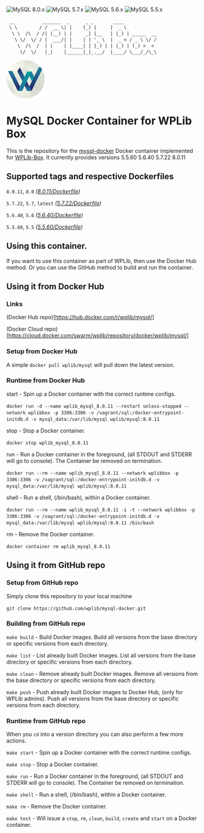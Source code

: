 ![MySQL 8.0.x](https://img.shields.io/badge/MySQL-8.0.x-green.svg)
![MySQL 5.7.x](https://img.shields.io/badge/MySQL-5.7.x-green.svg)
![MySQL 5.6.x](https://img.shields.io/badge/MySQL-5.6.x-green.svg)
![MySQL 5.5.x](https://img.shields.io/badge/MySQL-5.5.x-green.svg)

```
 __          _______  _      _ _       ____
 \ \        / /  __ \| |    (_) |     |  _ \
  \ \  /\  / /| |__) | |     _| |__   | |_) | _____  __
   \ \/  \/ / |  ___/| |    | | '_ \  |  _ < / _ \ \/ /
    \  /\  /  | |    | |____| | |_) | | |_) | (_) >  <
     \/  \/   |_|    |______|_|_.__/  |____/ \___/_/\_\
```

![WPLib-Box](https://github.com/wplib/wplib.github.io/raw/master/WPLib-Box-100x.png)


# MySQL Docker Container for WPLib Box
This is the repository for the [mysql-docker](https://www.mysql.com/) Docker container implemented for [WPLib-Box](https://github.com/wplib/wplib-box).
It currently provides versions 5.5.60 5.6.40 5.7.22 8.0.11


## Supported tags and respective Dockerfiles

`8.0.11`, `8.0` _([8.0.11/Dockerfile](https://github.com/wplib/mysql-docker/blob/master/8.0.11/Dockerfile))_

`5.7.22`, `5.7`, `latest` _([5.7.22/Dockerfile](https://github.com/wplib/mysql-docker/blob/master/5.7.22/Dockerfile))_

`5.6.40`, `5.6` _([5.6.40/Dockerfile](https://github.com/wplib/mysql-docker/blob/master/5.6.40/Dockerfile))_

`5.5.60`, `5.5` _([5.5.60/Dockerfile](https://github.com/wplib/mysql-docker/blob/master/5.5.60/Dockerfile))_


## Using this container.
If you want to use this container as part of WPLib, then use the Docker Hub method.
Or you can use the GitHub method to build and run the container.


## Using it from Docker Hub

### Links
(Docker Hub repo)[https://hub.docker.com/r/wplib/mysql/]

(Docker Cloud repo)[https://cloud.docker.com/swarm/wplib/repository/docker/wplib/mysql/]


### Setup from Docker Hub
A simple `docker pull wplib/mysql` will pull down the latest version.


### Runtime from Docker Hub
start - Spin up a Docker container with the correct runtime configs.

`docker run -d --name wplib_mysql_8.0.11 --restart unless-stopped --network wplibbox -p 3306:3306 -v /vagrant/sql:/docker-entrypoint-initdb.d -v mysql_data:/var/lib/mysql wplib/mysql:8.0.11`

stop - Stop a Docker container.

`docker stop wplib_mysql_8.0.11`

run - Run a Docker container in the foreground, (all STDOUT and STDERR will go to console). The Container be removed on termination.

`docker run --rm --name wplib_mysql_8.0.11 --network wplibbox -p 3306:3306 -v /vagrant/sql:/docker-entrypoint-initdb.d -v mysql_data:/var/lib/mysql wplib/mysql:8.0.11`

shell - Run a shell, (/bin/bash), within a Docker container.

`docker run --rm --name wplib_mysql_8.0.11 -i -t --network wplibbox -p 3306:3306 -v /vagrant/sql:/docker-entrypoint-initdb.d -v mysql_data:/var/lib/mysql wplib/mysql:8.0.11 /bin/bash`

rm - Remove the Docker container.

`docker container rm wplib_mysql_8.0.11`


## Using it from GitHub repo

### Setup from GitHub repo
Simply clone this repository to your local machine

`git clone https://github.com/wplib/mysql-docker.git`


### Building from GitHub repo
`make build` - Build Docker images. Build all versions from the base directory or specific versions from each directory.


`make list` - List already built Docker images. List all versions from the base directory or specific versions from each directory.


`make clean` - Remove already built Docker images. Remove all versions from the base directory or specific versions from each directory.


`make push` - Push already built Docker images to Docker Hub, (only for WPLib admins). Push all versions from the base directory or specific versions from each directory.


### Runtime from GitHub repo
When you `cd` into a version directory you can also perform a few more actions.

`make start` - Spin up a Docker container with the correct runtime configs.


`make stop` - Stop a Docker container.


`make run` - Run a Docker container in the foreground, (all STDOUT and STDERR will go to console). The Container be removed on termination.


`make shell` - Run a shell, (/bin/bash), within a Docker container.


`make rm` - Remove the Docker container.


`make test` - Will issue a `stop`, `rm`, `clean`, `build`, `create` and `start` on a Docker container.


